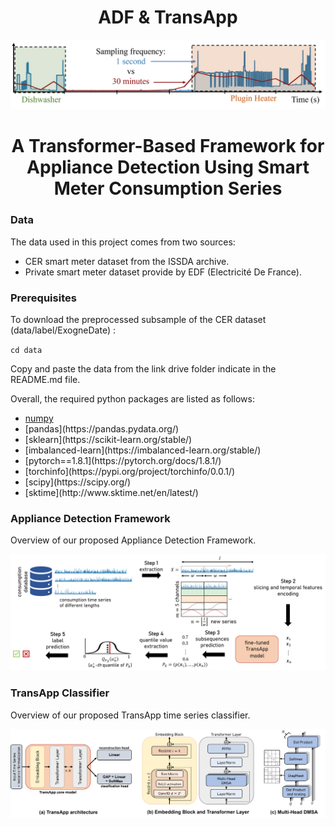 <h1 align="center">ADF & TransApp</h1>

<p align="center">
    <img width="600" src="https://github.com/adrienpetralia/TransApp/blob/master/ressources/Intro.png" alt="Intro image">
</p>

<h1 align="center">A Transformer-Based Framework for Appliance Detection Using Smart Meter Consumption Series </h1>

### Data
The data used in this project comes from two sources:

<ul>
  <li>CER smart meter dataset from the ISSDA archive.</li>
  <li>Private smart meter dataset provide by EDF (Electricité De France).</li>
</ul> 

### Prerequisites 
To download the preprocessed subsample of the CER dataset (data/label/ExogneDate) :

<code>cd data</code>

Copy and paste the data from the link drive folder indicate in the README.md file.

Overall, the required python packages are listed as follows:

<ul>
    <li><a href="https://numpy.org/">numpy</a></li>
    <li>[pandas](https://pandas.pydata.org/)</li>
    <li>[sklearn](https://scikit-learn.org/stable/)</li>
    <li>[imbalanced-learn](https://imbalanced-learn.org/stable/)</li>
    <li>[pytorch==1.8.1](https://pytorch.org/docs/1.8.1/)</li>
    <li>[torchinfo](https://pypi.org/project/torchinfo/0.0.1/)</li>
    <li>[scipy](https://scipy.org/)</li>
    <li>[sktime](http://www.sktime.net/en/latest/)</li>
</ul>


### Appliance Detection Framework
Overview of our proposed Appliance Detection Framework.
<p align="center">
    <img width="800" src="https://github.com/adrienpetralia/TransApp/blob/master/ressources/Framework.png" alt="Framework image">
</p>

### TransApp Classifier
Overview of our proposed TransApp time series classifier.
<p align="center">
    <img width="700" src="https://github.com/adrienpetralia/TransApp/blob/master/ressources/all_model.png" alt="TransAppModel image">
</p>
